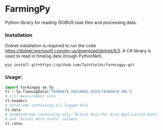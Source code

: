 # FarmingPy

Python library for reading ISOBUS task files and processing data.

### Installation

Dotnet installation is required to run the code https://dotnet.microsoft.com/en-us/download/dotnet/6.0. A C# library is used to read in timelog data (trough PythonNet).

```
pip install git+https://github.com/TwinYields/farmingpy.git
```

### Usage:

```python
import farmingpy as fp
tl = fp.TimeLogData("TASKDATA_20210603_0159/TASKDATA.XML")
# List measurement info
tl.headers
# DataFrame containing all logged data
tl.data
# GeoDataFrame containing only "Actual Mass Per Area Application Rate" (DD entity 7)
# and "Actual Work State" columns
tl.rates
```

